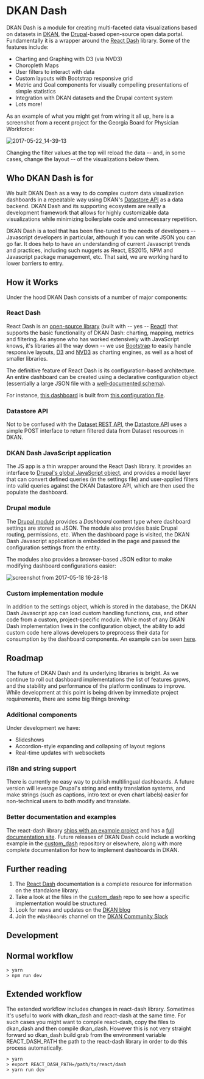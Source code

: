 # DKAN Dash

DKAN Dash is a module for creating multi-faceted data visualizations based on datasets in [DKAN](http://getdkan.com/), the [Drupal](https://www.drupal.org/)-based open-source open data portal. Fundamentally it is a wrapper around the [React Dash](https://github.com/NuCivic/react-dash) library. Some of the features include:

* Charting and Graphing with D3 (via NVD3)
* Choropleth Maps
* User filters to interact with data
* Custom layouts with Bootstrap responsive grid
* Metric and Goal components for visually compelling presentations of simple statistics
* Integration with DKAN datasets and the Drupal content system
* Lots more!

As an example of what you might get from wiring it all up, here is a screenshot from a recent project for the Georgia Board for Physician Workforce:

![2017-05-22_14-39-13](https://cloud.githubusercontent.com/assets/309671/26326915/5a69f55e-3f0b-11e7-99c3-a84e88d16f74.png)

Changing the filter values at the top will reload the data -- and, in some cases, change the layout -- of the visualizations below them.

## Who DKAN Dash is for
We built DKAN Dash as a way to do complex custom data visualization dashboards in a repeatable way using DKAN's [Datastore API](http://docs.getdkan.com/en/stable/apis/datastore-api.html) as a data backend. DKAN Dash and its supporting ecosystem are really a development framework that allows for highly customizable data visualizations while minimizing boilerplate code and unnecessary repetition. 

DKAN Dash is a tool that has been fine-tuned to the needs of developers -- Javascript developers in particular, although if you can write JSON you can go far. It does help to have an understanding of current Javascript trends and practices, including such nuggets as React, ES2015, NPM and Javascript package management, etc. That said, we are working hard to lower barriers to entry.

## How it Works

Under the hood DKAN Dash consists of a number of major components:

### React Dash

React Dash is an [open-source library](https://github.com/NuCivic/react-dash) (built with -- yes -- [React](https://facebook.github.io/react/)) that supports the basic functionality of DKAN Dash: charting, mapping, metrics and filtering. As anyone who has worked extensively with JavaScript knows,  it's libraries all the way down -- we use [Bootstrap](https://getbootstrap.com/) to easily handle responsive layouts, [D3](https://d3js.org/) and [NVD3](http://nvd3.org/) as charting engines, as well as a host of smaller libraries.

The definitive feature of React Dash is its configuration-based architecture. An entire dashboard can be created using a declarative configuration object (essentially a large JSON file with a [well-documented schema](https://react-dashboard.readthedocs.io/en/latest/development/settings.js.html)). 

For instance, [this dashboard](https://nucivic.github.io/react-dash/) is built from [this configuration file](https://github.com/NuCivic/react-dash/blob/0.6.12.8/examples/settings.js).

### Datastore API
Not to be confused with the [Dataset REST API](http://docs.getdkan.com/en/stable/apis/rest-api.html), the [Datastore API](http://docs.getdkan.com/en/stable/apis/datastore-api.html) uses a simple POST interface to return filtered data from Dataset resources in DKAN.

### DKAN Dash JavaScript application

The JS app is a thin wrapper around the React Dash library. It provides an interface to [Drupal's global JavaScript object](https://www.drupal.org/docs/7/api/javascript-api/javascript-api-overview), and provides a model layer that can convert defined queries (in the settings file) and user-applied filters into valid queries against the DKAN Datastore API, which are then used the populate the dashboard.

### Drupal module
The [Drupal module](https://github.com/NuCivic/dkan_dash) provides a _Dashboard_ content type where dashboard settings are stored as JSON. The module also provides basic Drupal routing, permissions, etc. When the dashboard page is visited, the DKAN Dash Javascript application is embedded in the page and passed the configuration settings from the entity.

The modules also provides a browser-based JSON editor to make modifying dashboard configurations easier:

![screenshot from 2017-05-18 16-28-18](https://cloud.githubusercontent.com/assets/309671/26248963/5df69bc8-3c72-11e7-947d-e1e232839c1a.png)

### Custom implementation module

In addition to the settings object, which is stored in the database, the DKAN Dash Javascript app can load custom handling functions, css, and other code from a custom, project-specific module. While most of any DKAN Dash implementation lives in the configuration object, the ability to add custom code here allows developers to preprocess their data for consumption by the dashboard components. An example can be seen [here](https://github.com/NuCivic/custom_dash).

## Roadmap

The future of DKAN Dash and its underlying libraries is bright. As we continue to roll out dashboard implementations the list of features grows, and the stability and performance of the platform continues to improve. While development at this point is being driven by immediate project requirements, there are some big things brewing:

### Additional components

Under development we have:

* Slideshows
* Accordion-style expanding and collapsing of layout regions
* Real-time updates with websockets

### i18n and string support

There is currently no easy way to publish multilingual dashboards. A future version will leverage Drupal's string and entity translation systems, and make strings (such as captions, intro text or even chart labels) easier for non-technical users to both modify and translate.

### Better documentation and examples

The react-dash library [ships with an example project](https://github.com/NuCivic/react-dash/tree/master/examples) and has a [full documentation site](https://react-dashboard.readthedocs.io). Future releases of DKAN Dash could include a working example in the [custom_dash](https://github.com/NuCivic/custom_dash) repository or elsewhere, along with more complete documentation for how to implement dashboards in DKAN.

## Further reading

1. The [React Dash](https://react-dashboard.readthedocs.io) documentation is a complete resource for information on the standalone library.
2. Take a look at the files in the [custom_dash](https://github.com/NuCivic/custom_dash) repo to see how a specific implementation would be structured.
3. Look for news and updates on the [DKAN blog](http://getdkan.com/blog/)
4. Join the `#dashboards` channel on the [DKAN Community Slack](https://dkansignup.herokuapp.com/)

## Development

## Normal workflow
```
> yarn
> npm run dev
```

## Extended workflow
The extended workflow includes changes in react-dash library. Sometimes it's useful to work with dkan_dash and react-dash at the same time. For such cases you might want to compile react-dash, copy the files to dkan_dash and then compile dkan_dash. 
However this is not very straight forward so dkan_dash build grab from the environment variable REACT_DASH_PATH the path to the react-dash library in order to do this process automatically.

```
> yarn
> export REACT_DASH_PATH=/path/to/react/dash
> yarn run dev
```
